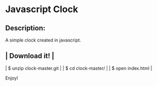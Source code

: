 # Javascript Clock

## Description:
A simple clock created in javascript.

| Download it! |
----------------
| $ unzip clock-master.git |
| $ cd clock-master/ |
| $ open index.html |


Enjoy!
